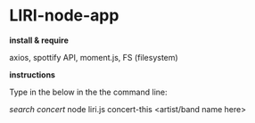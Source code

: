 # LIRI-node-app
**install & require**

axios, 
spottify API,
moment.js,
FS (filesystem)

**instructions**

Type in the below in the the command line:

*search concert*
    node liri.js concert-this <artist/band name here>







